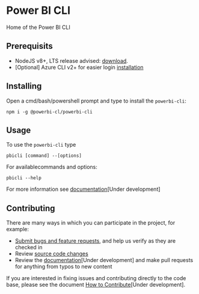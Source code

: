 # Power BI CLI

Home of the Power BI CLI

## Prerequisits

-   NodeJS v8+, LTS release advised: [download](https://nodejs.org).
-   [Optional] Azure CLI v2+ for easier login [installation](docs.microsoft.com/en-us/cli/azure/install-azure-cli?view=azure-cli-latest)

## Installing

Open a cmd/bash/powershell prompt and type to install the `powerbi-cli`:

`npm i -g @powerbi-cl/powerbi-cli`

## Usage

To use the `powerbi-cli` type

`pbicli [command] --[options]`

For availablecommands and options:

`pbicli --help`

For more information see [documentation]()[Under development]

## Contributing

There are many ways in which you can participate in the project, for example:

-   [Submit bugs and feature requests](https://github.com/powerbi-cli/powerbi-cli/issues), and help us verify as they are checked in
-   Review [source code changes](https://github.com/powerbi-cli/powerbi-cli/pulls)
-   Review the [documentation]()[Under development] and make pull requests for anything from typos to new content

If you are interested in fixing issues and contributing directly to the code base, please see the document [How to Contribute]()[Under development].
